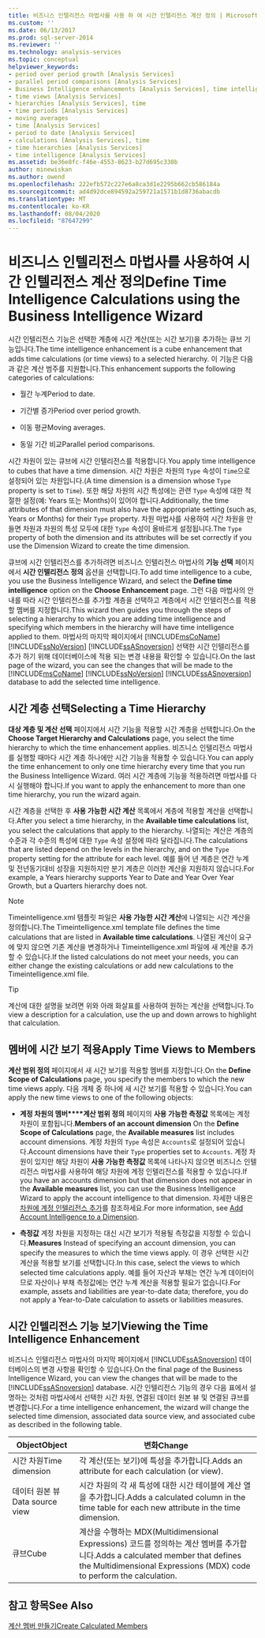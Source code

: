 ```yaml
---
title: 비즈니스 인텔리전스 마법사를 사용 하 여 시간 인텔리전스 계산 정의 | Microsoft Docs
ms.custom: ''
ms.date: 06/13/2017
ms.prod: sql-server-2014
ms.reviewer: ''
ms.technology: analysis-services
ms.topic: conceptual
helpviewer_keywords:
- period over period growth [Analysis Services]
- parallel period comparisons [Analysis Services]
- Business Intelligence enhancements [Analysis Services], time intelligence
- time views [Analysis Services]
- hierarchies [Analysis Services], time
- time periods [Analysis Services]
- moving averages
- time [Analysis Services]
- period to date [Analysis Services]
- calculations [Analysis Services], time
- time hierarchies [Analysis Services]
- time intelligence [Analysis Services]
ms.assetid: be36e8fc-f46e-4553-8623-b27d695c330b
author: minewiskan
ms.author: owend
ms.openlocfilehash: 222efb572c227e6a8ca3d1e2295b662cb586184a
ms.sourcegitcommit: ad4d92dce894592a259721a1571b1d8736abacdb
ms.translationtype: MT
ms.contentlocale: ko-KR
ms.lasthandoff: 08/04/2020
ms.locfileid: "87647299"
---
```

# <a name="define-time-intelligence-calculations-using-the-business-intelligence-wizard"></a><span data-ttu-id="7bf47-102">비즈니스 인텔리전스 마법사를 사용하여 시간 인텔리전스 계산 정의</span><span class="sxs-lookup"><span data-stu-id="7bf47-102">Define Time Intelligence Calculations using the Business Intelligence Wizard</span></span>
  <span data-ttu-id="7bf47-103">시간 인텔리전스 기능은 선택한 계층에 시간 계산(또는 시간 보기)을 추가하는 큐브 기능입니다.</span><span class="sxs-lookup"><span data-stu-id="7bf47-103">The time intelligence enhancement is a cube enhancement that adds time calculations (or time views) to a selected hierarchy.</span></span> <span data-ttu-id="7bf47-104">이 기능은 다음과 같은 계산 범주를 지원합니다.</span><span class="sxs-lookup"><span data-stu-id="7bf47-104">This enhancement supports the following categories of calculations:</span></span>  
  
-   <span data-ttu-id="7bf47-105">월간 누계</span><span class="sxs-lookup"><span data-stu-id="7bf47-105">Period to date.</span></span>  
  
-   <span data-ttu-id="7bf47-106">기간별 증가</span><span class="sxs-lookup"><span data-stu-id="7bf47-106">Period over period growth.</span></span>  
  
-   <span data-ttu-id="7bf47-107">이동 평균</span><span class="sxs-lookup"><span data-stu-id="7bf47-107">Moving averages.</span></span>  
  
-   <span data-ttu-id="7bf47-108">동일 기간 비교</span><span class="sxs-lookup"><span data-stu-id="7bf47-108">Parallel period comparisons.</span></span>  
  
 <span data-ttu-id="7bf47-109">시간 차원이 있는 큐브에 시간 인텔리전스를 적용합니다.</span><span class="sxs-lookup"><span data-stu-id="7bf47-109">You apply time intelligence to cubes that have a time dimension.</span></span> <span data-ttu-id="7bf47-110">시간 차원은 차원의 `Type` 속성이 `Time`으로 설정되어 있는 차원입니다.</span><span class="sxs-lookup"><span data-stu-id="7bf47-110">(A time dimension is a dimension whose `Type` property is set to `Time`).</span></span> <span data-ttu-id="7bf47-111">또한 해당 차원의 시간 특성에는 관련 `Type` 속성에 대한 적절한 설정(예: Years 또는 Months)이 있어야 합니다.</span><span class="sxs-lookup"><span data-stu-id="7bf47-111">Additionally, the time attributes of that dimension must also have the appropriate setting (such as, Years or Months) for their `Type` property.</span></span> <span data-ttu-id="7bf47-112">차원 마법사를 사용하여 시간 차원을 만들면 차원과 차원의 특성 모두에 대한 `Type` 속성이 올바르게 설정됩니다.</span><span class="sxs-lookup"><span data-stu-id="7bf47-112">The `Type` property of both the dimension and its attributes will be set correctly if you use the Dimension Wizard to create the time dimension.</span></span>  
  
 <span data-ttu-id="7bf47-113">큐브에 시간 인텔리전스를 추가하려면 비즈니스 인텔리전스 마법사의 **기능 선택** 페이지에서 **시간 인텔리전스 정의** 옵션을 선택합니다.</span><span class="sxs-lookup"><span data-stu-id="7bf47-113">To add time intelligence to a cube, you use the Business Intelligence Wizard, and select the **Define time intelligence** option on the **Choose Enhancement** page.</span></span> <span data-ttu-id="7bf47-114">그런 다음 마법사의 안내를 따라 시간 인텔리전스를 추가할 계층을 선택하고 계층에서 시간 인텔리전스를 적용할 멤버를 지정합니다.</span><span class="sxs-lookup"><span data-stu-id="7bf47-114">This wizard then guides you through the steps of selecting a hierarchy to which you are adding time intelligence and specifying which members in the hierarchy will have time intelligence applied to them.</span></span> <span data-ttu-id="7bf47-115">마법사의 마지막 페이지에서 [!INCLUDE[msCoName](../../includes/msconame-md.md)] [!INCLUDE[ssNoVersion](../../includes/ssnoversion-md.md)] [!INCLUDE[ssASnoversion](../../includes/ssasnoversion-md.md)] 선택한 시간 인텔리전스를 추가 하기 위해 데이터베이스에 적용 되는 변경 내용을 확인할 수 있습니다.</span><span class="sxs-lookup"><span data-stu-id="7bf47-115">On the last page of the wizard, you can see the changes that will be made to the [!INCLUDE[msCoName](../../includes/msconame-md.md)] [!INCLUDE[ssNoVersion](../../includes/ssnoversion-md.md)] [!INCLUDE[ssASnoversion](../../includes/ssasnoversion-md.md)] database to add the selected time intelligence.</span></span>  
  
## <a name="selecting-a-time-hierarchy"></a><span data-ttu-id="7bf47-116">시간 계층 선택</span><span class="sxs-lookup"><span data-stu-id="7bf47-116">Selecting a Time Hierarchy</span></span>  
 <span data-ttu-id="7bf47-117">**대상 계층 및 계산 선택** 페이지에서 시간 기능을 적용할 시간 계층을 선택합니다.</span><span class="sxs-lookup"><span data-stu-id="7bf47-117">On the **Choose Target Hierarchy and Calculations** page, you select the time hierarchy to which the time enhancement applies.</span></span> <span data-ttu-id="7bf47-118">비즈니스 인텔리전스 마법사를 실행할 때마다 시간 계층 하나에만 시간 기능을 적용할 수 있습니다.</span><span class="sxs-lookup"><span data-stu-id="7bf47-118">You can apply the time enhancement to only one time hierarchy every time that you run the Business Intelligence Wizard.</span></span> <span data-ttu-id="7bf47-119">여러 시간 계층에 기능을 적용하려면 마법사를 다시 실행해야 합니다.</span><span class="sxs-lookup"><span data-stu-id="7bf47-119">If you want to apply the enhancement to more than one time hierarchy, you run the wizard again.</span></span>  
  
 <span data-ttu-id="7bf47-120">시간 계층을 선택한 후 **사용 가능한 시간 계산** 목록에서 계층에 적용할 계산을 선택합니다.</span><span class="sxs-lookup"><span data-stu-id="7bf47-120">After you select a time hierarchy, in the **Available time calculations** list, you select the calculations that apply to the hierarchy.</span></span> <span data-ttu-id="7bf47-121">나열되는 계산은 계층의 수준과 각 수준의 특성에 대한 `Type` 속성 설정에 따라 달라집니다.</span><span class="sxs-lookup"><span data-stu-id="7bf47-121">The calculations that are listed depend on the levels in the hierarchy, and on the `Type` property setting for the attribute for each level.</span></span> <span data-ttu-id="7bf47-122">예를 들어 년 계층은 연간 누계 및 전년동기대비 성장을 지원하지만 분기 계층은 이러한 계산을 지원하지 않습니다.</span><span class="sxs-lookup"><span data-stu-id="7bf47-122">For example, a Years hierarchy supports Year to Date and Year Over Year Growth, but a Quarters hierarchy does not.</span></span>  
  
> [!NOTE]  
>  <span data-ttu-id="7bf47-123">Timeintelligence.xml 템플릿 파일은 **사용 가능한 시간 계산**에 나열되는 시간 계산을 정의합니다.</span><span class="sxs-lookup"><span data-stu-id="7bf47-123">The Timeintelligence.xml template file defines the time calculations that are listed in **Available time calculations**.</span></span> <span data-ttu-id="7bf47-124">나열된 계산이 요구에 맞지 않으면 기존 계산을 변경하거나 Timeintelligence.xml 파일에 새 계산을 추가할 수 있습니다.</span><span class="sxs-lookup"><span data-stu-id="7bf47-124">If the listed calculations do not meet your needs, you can either change the existing calculations or add new calculations to the Timeintelligence.xml file.</span></span>  
  
> [!TIP]  
>  <span data-ttu-id="7bf47-125">계산에 대한 설명을 보려면 위와 아래 화살표를 사용하여 원하는 계산을 선택합니다.</span><span class="sxs-lookup"><span data-stu-id="7bf47-125">To view a description for a calculation, use the up and down arrows to highlight that calculation.</span></span>  
  
## <a name="apply-time-views-to-members"></a><span data-ttu-id="7bf47-126">멤버에 시간 보기 적용</span><span class="sxs-lookup"><span data-stu-id="7bf47-126">Apply Time Views to Members</span></span>  
 <span data-ttu-id="7bf47-127">**계산 범위 정의** 페이지에서 새 시간 보기를 적용할 멤버를 지정합니다.</span><span class="sxs-lookup"><span data-stu-id="7bf47-127">On the **Define Scope of Calculations** page, you specify the members to which the new time views apply.</span></span> <span data-ttu-id="7bf47-128">다음 개체 중 하나에 새 시간 보기를 적용할 수 있습니다.</span><span class="sxs-lookup"><span data-stu-id="7bf47-128">You can apply the new time views to one of the following objects:</span></span>  
  
-   <span data-ttu-id="7bf47-129">**계정 차원의 멤버\*\*\*\*계산 범위 정의** 페이지의 **사용 가능한 측정값** 목록에는 계정 차원이 포함됩니다.</span><span class="sxs-lookup"><span data-stu-id="7bf47-129">**Members of an account dimension** On the **Define Scope of Calculations** page, the **Available measures** list includes account dimensions.</span></span> <span data-ttu-id="7bf47-130">계정 차원의 `Type` 속성은 `Accounts`로 설정되어 있습니다.</span><span class="sxs-lookup"><span data-stu-id="7bf47-130">Account dimensions have their `Type` properties set to `Accounts`.</span></span> <span data-ttu-id="7bf47-131">계정 차원이 있지만 해당 차원이 **사용 가능한 측정값** 목록에 나타나지 않으면 비즈니스 인텔리전스 마법사를 사용하여 해당 차원에 계정 인텔리전스를 적용할 수 있습니다.</span><span class="sxs-lookup"><span data-stu-id="7bf47-131">If you have an accounts dimension but that dimension does not appear in the **Available measures** list, you can use the Business Intelligence Wizard to apply the account intelligence to that dimension.</span></span> <span data-ttu-id="7bf47-132">자세한 내용은 [차원에 계정 인텔리전스 추가](bi-wizard-add-account-intelligence-to-a-dimension.md)를 참조하세요.</span><span class="sxs-lookup"><span data-stu-id="7bf47-132">For more information, see [Add Account Intelligence to a Dimension](bi-wizard-add-account-intelligence-to-a-dimension.md).</span></span>  
  
-   <span data-ttu-id="7bf47-133">**측정값** 계정 차원을 지정하는 대신 시간 보기가 적용될 측정값을 지정할 수 있습니다.</span><span class="sxs-lookup"><span data-stu-id="7bf47-133">**Measures** Instead of specifying an account dimension, you can specify the measures to which the time views apply.</span></span> <span data-ttu-id="7bf47-134">이 경우 선택한 시간 계산을 적용할 보기를 선택합니다.</span><span class="sxs-lookup"><span data-stu-id="7bf47-134">In this case, select the views to which selected time calculations apply.</span></span> <span data-ttu-id="7bf47-135">예를 들어 자산과 부채는 연간 누계 데이터이므로 자산이나 부채 측정값에는 연간 누계 계산을 적용할 필요가 없습니다.</span><span class="sxs-lookup"><span data-stu-id="7bf47-135">For example, assets and liabilities are year-to-date data; therefore, you do not apply a Year-to-Date calculation to assets or liabilities measures.</span></span>  
  
## <a name="viewing-the-time-intelligence-enhancement"></a><span data-ttu-id="7bf47-136">시간 인텔리전스 기능 보기</span><span class="sxs-lookup"><span data-stu-id="7bf47-136">Viewing the Time Intelligence Enhancement</span></span>  
 <span data-ttu-id="7bf47-137">비즈니스 인텔리전스 마법사의 마지막 페이지에서 [!INCLUDE[ssASnoversion](../../includes/ssasnoversion-md.md)] 데이터베이스의 변경 사항을 확인할 수 있습니다.</span><span class="sxs-lookup"><span data-stu-id="7bf47-137">On the final page of the Business Intelligence Wizard, you can view the changes that will be made to the [!INCLUDE[ssASnoversion](../../includes/ssasnoversion-md.md)] database.</span></span> <span data-ttu-id="7bf47-138">시간 인텔리전스 기능의 경우 다음 표에서 설명하는 것처럼 마법사에서 선택한 시간 차원, 연결된 데이터 원본 뷰 및 연결된 큐브를 변경합니다.</span><span class="sxs-lookup"><span data-stu-id="7bf47-138">For a time intelligence enhancement, the wizard will change the selected time dimension, associated data source view, and associated cube as described in the following table.</span></span>  
  
|<span data-ttu-id="7bf47-139">Object</span><span class="sxs-lookup"><span data-stu-id="7bf47-139">Object</span></span>|<span data-ttu-id="7bf47-140">변화</span><span class="sxs-lookup"><span data-stu-id="7bf47-140">Change</span></span>|  
|------------|------------|  
|<span data-ttu-id="7bf47-141">시간 차원</span><span class="sxs-lookup"><span data-stu-id="7bf47-141">Time dimension</span></span>|<span data-ttu-id="7bf47-142">각 계산(또는 보기)에 특성을 추가합니다.</span><span class="sxs-lookup"><span data-stu-id="7bf47-142">Adds an attribute for each calculation (or view).</span></span>|  
|<span data-ttu-id="7bf47-143">데이터 원본 뷰</span><span class="sxs-lookup"><span data-stu-id="7bf47-143">Data source view</span></span>|<span data-ttu-id="7bf47-144">시간 차원의 각 새 특성에 대한 시간 테이블에 계산 열을 추가합니다.</span><span class="sxs-lookup"><span data-stu-id="7bf47-144">Adds a calculated column in the time table for each new attribute in the time dimension.</span></span>|  
|<span data-ttu-id="7bf47-145">큐브</span><span class="sxs-lookup"><span data-stu-id="7bf47-145">Cube</span></span>|<span data-ttu-id="7bf47-146">계산을 수행하는 MDX(Multidimensional Expressions) 코드를 정의하는 계산 멤버를 추가합니다.</span><span class="sxs-lookup"><span data-stu-id="7bf47-146">Adds a calculated member that defines the Multidimensional Expressions (MDX) code to perform the calculation.</span></span>|  
  
## <a name="see-also"></a><span data-ttu-id="7bf47-147">참고 항목</span><span class="sxs-lookup"><span data-stu-id="7bf47-147">See Also</span></span>  
 [<span data-ttu-id="7bf47-148">계산 멤버 만들기</span><span class="sxs-lookup"><span data-stu-id="7bf47-148">Create Calculated Members</span></span>](create-calculated-members.md)  
  
  
